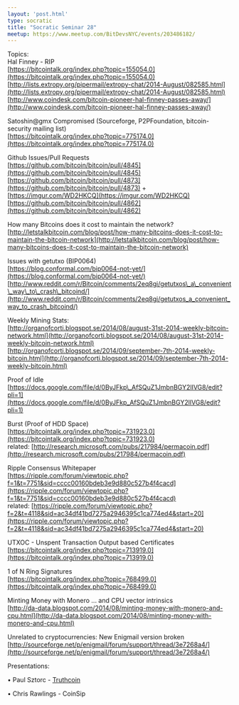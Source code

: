 ```yaml
---
layout: 'post.html'
type: socratic
title: "Socratic Seminar 28"
meetup: https://www.meetup.com/BitDevsNYC/events/203486182/
---
```


Topics:  
Hal Finney - RIP  
[](https://bitcointalk.org/index.php?topic=155054.0)[https://bitcointalk.org/index.php?topic=155054.0](https://bitcointalk.org/index.php?topic=155054.0)  
[](http://lists.extropy.org/pipermail/extropy-chat/2014-August/082585.html)[http://lists.extropy.org/pipermail/extropy-chat/2014-August/082585.html](http://lists.extropy.org/pipermail/extropy-chat/2014-August/082585.html)  
[](http://www.coindesk.com/bitcoin-pioneer-hal-finney-passes-away/)[http://www.coindesk.com/bitcoin-pioneer-hal-finney-passes-away/](http://www.coindesk.com/bitcoin-pioneer-hal-finney-passes-away/)

Satoshin@gmx Compromised (Sourceforge, P2PFoundation, bitcoin-security mailing list)  
[](https://bitcointalk.org/index.php?topic=775174.0)[https://bitcointalk.org/index.php?topic=775174.0](https://bitcointalk.org/index.php?topic=775174.0)

Github Issues/Pull Requests  
[](https://github.com/bitcoin/bitcoin/pull/4845)[https://github.com/bitcoin/bitcoin/pull/4845](https://github.com/bitcoin/bitcoin/pull/4845)  
[](https://github.com/bitcoin/bitcoin/pull/4873)[https://github.com/bitcoin/bitcoin/pull/4873](https://github.com/bitcoin/bitcoin/pull/4873) + [](https://imgur.com/WD2HKCQ)[https://imgur.com/WD2HKCQ](https://imgur.com/WD2HKCQ)  
[](https://github.com/bitcoin/bitcoin/pull/4862)[https://github.com/bitcoin/bitcoin/pull/4862](https://github.com/bitcoin/bitcoin/pull/4862)

How many Bitcoins does it cost to maintain the network?  
[](http://letstalkbitcoin.com/blog/post/how-many-bitcoins-does-it-cost-to-maintain-the-bitcoin-network)[http://letstalkbitcoin.com/blog/post/how-many-bitcoins-does-it-cost-to-maintain-the-bitcoin-network](http://letstalkbitcoin.com/blog/post/how-many-bitcoins-does-it-cost-to-maintain-the-bitcoin-network)

Issues with getutxo (BIP0064)  
[](https://blog.conformal.com/bip0064-not-yet/)[https://blog.conformal.com/bip0064-not-yet/](https://blog.conformal.com/bip0064-not-yet/)  
[](http://www.reddit.com/r/Bitcoin/comments/2eq8gi/getutxos_a_convenient_way_to_crash_bitcoind/)[http://www.reddit.com/r/Bitcoin/comments/2eq8gi/getutxos\_a\_convenient\_way\_to\_crash\_bitcoind/](http://www.reddit.com/r/Bitcoin/comments/2eq8gi/getutxos_a_convenient_way_to_crash_bitcoind/)

Weekly Mining Stats:  
[](http://organofcorti.blogspot.se/2014/08/august-31st-2014-weekly-bitcoin-network.html)[http://organofcorti.blogspot.se/2014/08/august-31st-2014-weekly-bitcoin-network.html](http://organofcorti.blogspot.se/2014/08/august-31st-2014-weekly-bitcoin-network.html)  
[](http://organofcorti.blogspot.se/2014/09/september-7th-2014-weekly-bitcoin.html)[http://organofcorti.blogspot.se/2014/09/september-7th-2014-weekly-bitcoin.html](http://organofcorti.blogspot.se/2014/09/september-7th-2014-weekly-bitcoin.html)

Proof of Idle  
[](https://docs.google.com/file/d/0ByJFkp_AfSQuZ1JmbnBGY2lIVG8/edit?pli=1)[https://docs.google.com/file/d/0ByJFkp\_AfSQuZ1JmbnBGY2lIVG8/edit?pli=1](https://docs.google.com/file/d/0ByJFkp_AfSQuZ1JmbnBGY2lIVG8/edit?pli=1)

Burst (Proof of HDD Space)  
[](https://bitcointalk.org/index.php?topic=731923.0)[https://bitcointalk.org/index.php?topic=731923.0](https://bitcointalk.org/index.php?topic=731923.0)  
related: [](http://research.microsoft.com/pubs/217984/permacoin.pdf)[http://research.microsoft.com/pubs/217984/permacoin.pdf](http://research.microsoft.com/pubs/217984/permacoin.pdf)

Ripple Consensus Whitepaper  
[](https://ripple.com/forum/viewtopic.php?f=1&t=7751&sid=cccc00160bdeb3e9d880c527b4f4cacd)[https://ripple.com/forum/viewtopic.php?f=1&t=7751&sid=cccc00160bdeb3e9d880c527b4f4cacd](https://ripple.com/forum/viewtopic.php?f=1&t=7751&sid=cccc00160bdeb3e9d880c527b4f4cacd)  
related: [](https://ripple.com/forum/viewtopic.php?f=2&t=4118&sid=ac34df41bd7275a2946395c1ca774ed4&start=20)[https://ripple.com/forum/viewtopic.php?f=2&t=4118&sid=ac34df41bd7275a2946395c1ca774ed4&start=20](https://ripple.com/forum/viewtopic.php?f=2&t=4118&sid=ac34df41bd7275a2946395c1ca774ed4&start=20)

UTXOC - Unspent Transaction Output based Certificates  
[](https://bitcointalk.org/index.php?topic=713919.0)[https://bitcointalk.org/index.php?topic=713919.0](https://bitcointalk.org/index.php?topic=713919.0)

1 of N Ring Signatures  
[](https://bitcointalk.org/index.php?topic=768499.0)[https://bitcointalk.org/index.php?topic=768499.0](https://bitcointalk.org/index.php?topic=768499.0)

Minting Money with Monero ... and CPU vector intrinsics  
[](http://da-data.blogspot.com/2014/08/minting-money-with-monero-and-cpu.html)[http://da-data.blogspot.com/2014/08/minting-money-with-monero-and-cpu.html](http://da-data.blogspot.com/2014/08/minting-money-with-monero-and-cpu.html)

Unrelated to cryptocurrencies: New Enigmail version broken  
[](http://sourceforge.net/p/enigmail/forum/support/thread/3e7268a4/)[http://sourceforge.net/p/enigmail/forum/support/thread/3e7268a4/](http://sourceforge.net/p/enigmail/forum/support/thread/3e7268a4/)

Presentations:

• Paul Sztorc - [Truthcoin](https://github.com/psztorc/Truthcoin) 

• Chris Rawlings - CoinSip
